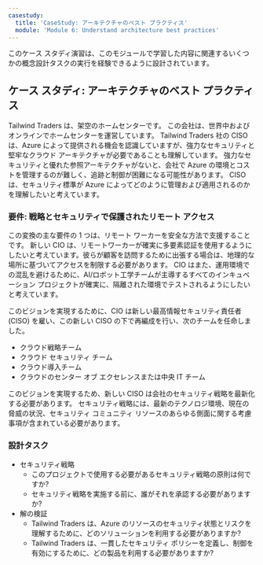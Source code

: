 ```yaml
---
casestudy:
  title: 'CaseStudy: アーキテクチャのベスト プラクティス'
  module: 'Module 6: Understand architecture best practices'
---
```


このケース スタディ演習は、このモジュールで学習した内容に関連するいくつかの概念設計タスクの実行を経験できるように設計されています。

## <a name="case-study-architecture-best-practices"></a>ケース スタディ: アーキテクチャのベスト プラクティス

Tailwind Traders は、架空のホームセンターです。 この会社は、世界中およびオンラインでホームセンターを運営しています。 Tailwind Traders 社の CISO は、Azure によって提供される機会を認識していますが、強力なセキュリティと堅牢なクラウド アーキテクチャが必要であることも理解しています。 強力なセキュリティと優れた参照アーキテクチャがないと、会社で Azure の環境とコストを管理するのが難しく、追跡と制御が困難になる可能性があります。 CISO は、セキュリティ標準が Azure によってどのように管理および適用されるのかを理解したいと考えています。

### <a name="requirements-strategy-and-secure-remote-access"></a>要件: 戦略とセキュリティで保護されたリモート アクセス

この変換の主な要件の 1 つは、リモート ワーカーを安全な方法で支援することです。 新しい CIO は、リモートワーカーが確実に多要素認証を使用するようにしたいと考えています。彼らが顧客を訪問するために出張する場合は、地理的な場所に基づいてアクセスを制限する必要があります。 CIO はまた、運用環境での混乱を避けるために、AI/ロボット工学チームが主導するすべてのインキュベーション プロジェクトが確実に、隔離された環境でテストされるようにしたいと考えています。

このビジョンを実現するために、CIO は新しい最高情報セキュリティ責任者 (CISO) を雇い、この新しい CISO の下で再編成を行い、次のチームを任命しました。

-   クラウド戦略チーム
-   クラウド セキュリティ チーム
-   クラウド導入チーム
-   クラウドのセンター オブ エクセレンスまたは中央 IT チーム

このビジョンを実現するため、新しい CISO は会社のセキュリティ戦略を最新化する必要があります。 セキュリティ戦略には、最新のテクノロジ環境、現在の脅威の状況、セキュリティ コミュニティ リソースのあらゆる側面に関する考慮事項が含まれている必要があります。

### <a name="design-tasks"></a>設計タスク

* セキュリティ戦略
   -   このプロジェクトで使用する必要があるセキュリティ戦略の原則は何ですか?
   -   セキュリティ戦略を実施する前に、誰がそれを承認する必要がありますか?
* 解の検証
   -   Tailwind Traders は、Azure のリソースのセキュリティ状態とリスクを理解するために、どのソリューションを利用する必要がありますか?
   -   Tailwind Traders は、一貫したセキュリティ ポリシーを定義し、制御を有効にするために、どの製品を利用する必要がありますか?